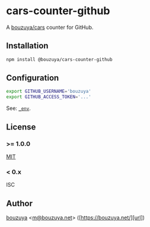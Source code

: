 # cars-counter-github

A [bouzuya/cars][] counter for GitHub.

## Installation

```bash
npm install @bouzuya/cars-counter-github
```

## Configuration

```bash
export GITHUB_USERNAME='bouzuya'
export GITHUB_ACCESS_TOKEN='...'
```

See: [`_env`](_env).

## License

### >= 1.0.0

[MIT](LICENSE)

### < 0.x

ISC

## Author

[bouzuya][user] &lt;[m@bouzuya.net][email]&gt; ([https://bouzuya.net/][url])

[user]: https://github.com/bouzuya
[email]: mailto:m@bouzuya.net
[url]: https://bouzuya.net/
[bouzuya/cars]: https://github.com/bouzuya/cars
